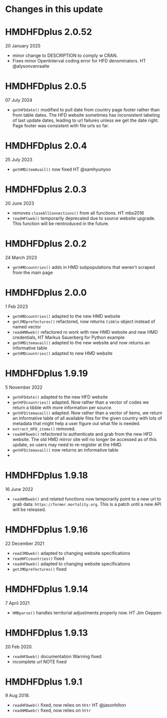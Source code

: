 # Changes in this update

# HMDHFDplus 2.0.52
20 January 2025
* minor change to DESCRIPTION to comply w CRAN.
* Fixes minor OpenInterval coding error for HFD denominators. HT @alysonvanraalte

# HMDHFDplus 2.0.5
07 July 2024
* `getHFDdate()` modified to pull date from country page footer rather than from table dates. The HFD website sometimes has inconsistent labeling of last update dates, leading to url failures unless we get the date right. Page footer was consistent with file urls so far.

# HMDHFDplus 2.0.4
25 July 2023
* `getHMDitemAvail()` now fixed HT @samhyunyoo

# HMDHFDplus 2.0.3
20 June 2023
* removes `closeAllConnections()` from all functions. HT mbs2016
* `readHFCweb()` temporarily deprecated due to source website upgrade. This function will be reintroduced in the future.

# HMDHFDplus 2.0.2
24 March 2023
* `getHMDcountries()` adds in HMD subpopulations that weren't scraped from the main page

# HMDHFDplus 2.0.0
1 Feb 2023

* `getHMDcountries()` adapted to the new HMD website
* `getJMDprefectures()` refactored, now returns `tibble` object instead of named vector
* `readHMDweb()` refactored ro work with new HMD website and new HMD credentials, HT Markus Sauerberg for Python example
* `getHMDitemavail()` adapted to the new website and now returns an informative table
* `getHMDcountries()` adapted to new HMD website


# HMDHFDplus 1.9.19
5 November 2022

* `getHFDdate()` adapted to the new HFD website
* `getHFDcountries()` adapted. Now rather than a vector of codes we return a tibble with more information per source.
* `getHFDitemavail()` adapted. Now rather than a vector of items, we return an informative table of all available files for the given country with lots of metadata that might help a user figure out what file is needed.
* `extract_HFD_items()` removed.
* `readHFDweb()` refactored to authenticate and grab from the new HFD website. The old HMD mirror site will no longer be accessed as of this update, so users may need to re-register at the HMD.
* `getHFDitemavail()` now returns an informative table
* 

# HMDHFDplus 1.9.18
16 June 2022

* `readHMDweb()` and related functions now temporarily point 
   to a new url to grab data: `https://former.mortality.org`. This
   is a patch until a new API will be released.

# HMDHFDplus 1.9.16
22 December 2021

* `readJMDweb()` adapted to changing website specifications
* `readHFCcountries()` fixed
* `readHFDweb()` adapted to changing website specifications
* `getJMDprefectures()` fixed

# HMDHFDplus 1.9.14
7 April 2021

* `HMDparse()` handles territorial adjustments properly now. HT Jim Oeppen

# HMDHFDplus 1.9.13
20 Feb 2020.

*  `readHFDweb()` documentation Warning fixed.
*  incomplete url NOTE fixed

# HMDHFDplus 1.9.1
9 Aug 2018.  

*  `readHFDweb()` fixed, now relies on `hhtr` HT @jasonhilton
*  `readHMDweb()` fixed, now relies on `httr`




